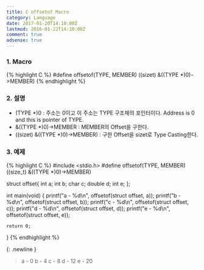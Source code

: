 ```yaml
---
title: C offsetof Macro
category: Language
date: 2017-01-20T14:10:00Z
lastmod: 2016-01-22T14:10:00Z
comment: true
adsense: true
---
```


### 1. Macro

{% highlight C %}
#define‬ offsetof(TYPE, MEMBER) ((sizet) &((TYPE *)0)->MEMBER)
{% endhighlight %}

### 2. 설명

* (TYPE *)0 : 주소는 0이고 이 주소는 TYPE 구조체의 포인터이다. Address is 0 and this is pointer of TYPE.
* &((TYPE *)0)->MEMBER : MEMBER의 Offset을 구한다.
* ((sizet) &((TYPE *)0)->MEMBER) : 구한 Offset을 sizet로 Type Casting한다.

### 3. 예제

{% highlight C %}
#include <stdio.h>
#define  offsetof(TYPE, MEMBER) ((size_t) &((TYPE *)0)->MEMBER)

struct offset{
    int a;
    int b;
    char c;
    double d;
    int e;
};

int main(void)
{
    printf("a - %d\n", offsetof(struct offset, a));
    printf("b - %d\n", offsetof(struct offset, b));
    printf("c - %d\n", offsetof(struct offset, c));
    printf("d - %d\n", offsetof(struct offset, d));
    printf("e - %d\n", offsetof(struct offset, e));

    return 0;
}
{% endhighlight %}

{: .newline }
> a - 0
> b - 4
> c - 8
> d - 12
> e - 20
